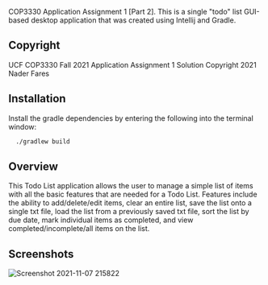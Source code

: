 COP3330 Application Assignment 1 [Part 2]. This is a single "todo" list GUI-based desktop application that was created using Intellij and Gradle.

## Copyright
UCF COP3330 Fall 2021 Application Assignment 1 Solution
Copyright 2021 Nader Fares


## Installation

Install the gradle dependencies by entering the following into the terminal window:

```bash
  ./gradlew build
```
    
## Overview
This Todo List application allows the user to manage a simple list of items with all the basic features that are needed for a Todo List. Features include the ability to add/delete/edit items, clear an entire list, save the list onto a single txt file, load the list from a previously saved txt file, sort the list by due date, mark individual items as completed, and view completed/incomplete/all items on the list.

## Screenshots
![Screenshot 2021-11-07 215822](https://user-images.githubusercontent.com/59976904/140677399-72cbb5ae-69aa-48a4-9a57-3c751edbdc43.png)
